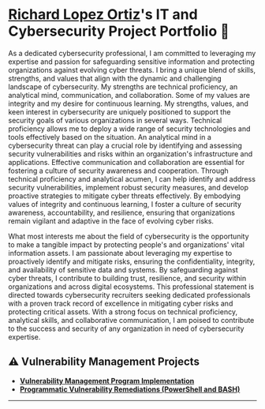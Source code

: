 # <a href="https://www.linkedin.com/in/richard-lopez-ortiz-13959b308/">Richard Lopez Ortiz</a>'s IT and Cybersecurity Project Portfolio 🔐

As a dedicated cybersecurity professional, I am committed to leveraging my expertise and 
passion for safeguarding sensitive information and protecting organizations against evolving 
cyber threats. I bring a unique blend of skills, strengths, and values that align with the dynamic 
and challenging landscape of cybersecurity. My strengths are technical proficiency, an analytical 
mind, communication, and collaboration. Some of my values are integrity and my desire for 
continuous learning. My strengths, values, and keen interest in cybersecurity are uniquely 
positioned to support the security goals of various organizations in several ways. Technical proficiency 
allows me to deploy a wide range of security technologies and tools effectively based on the situation. 
An analytical mind in a cybersecurity threat can play a crucial role by identifying and assessing security 
vulnerabilities and risks within an organization's infrastructure and applications. Effective communication 
and collaboration are essential for fostering a culture of security awareness and cooperation. Through 
technical proficiency and analytical acumen, I can help identify and address security vulnerabilities, 
implement robust security measures, and develop proactive strategies to mitigate cyber threats effectively. By 
embodying values of integrity and continuous learning, I foster a culture of security awareness, 
accountability, and resilience, ensuring that organizations remain vigilant and adaptive in the face 
of evolving cyber risks.

What most interests me about the field of cybersecurity is the opportunity to make a tangible impact 
by protecting people's and organizations' vital information assets. I am passionate about leveraging my 
expertise to proactively identify and mitigate risks, ensuring the confidentiality, integrity, and 
availability of sensitive data and systems. By safeguarding against cyber threats, I contribute to 
building trust, resilience, and security within organizations and across digital ecosystems. This 
professional statement is directed towards cybersecurity recruiters seeking dedicated professionals with 
a proven track record of excellence in mitigating cyber risks and protecting critical assets. With a 
strong focus on technical proficiency, analytical skills, and collaborative communication, I am poised 
to contribute to the success and security of any organization in need of cybersecurity expertise.


## ⚠️ Vulnerability Management Projects

- **[Vulnerability Management Program Implementation](https://github.com/symphus/vulnerability-management-program/tree/main)**
- **[Programmatic Vulnerability Remediations (PowerShell and BASH)](https://github.com/joshcybertest/programmatic-vulnerability-remediations)**


<hr/>

